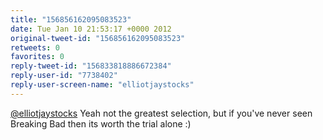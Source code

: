 ```yaml
---
title: "156856162095083523"
date: Tue Jan 10 21:53:17 +0000 2012
original-tweet-id: "156856162095083523"
retweets: 0
favorites: 0
reply-tweet-id: "156833818886672384"
reply-user-id: "7738402"
reply-user-screen-name: "elliotjaystocks"
---
```

<a href="https://twitter.com/elliotjaystocks">@elliotjaystocks</a> Yeah not the greatest selection, but if you've never seen Breaking Bad then its worth the trial alone :)
